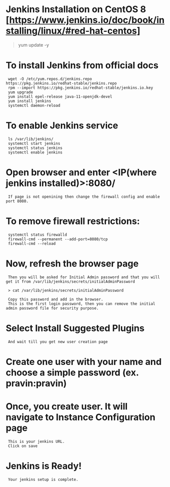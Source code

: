 # Jenkins Installation on CentOS 8 [https://www.jenkins.io/doc/book/installing/linux/#red-hat-centos]

   >  yum update -y
   
   # To install Jenkins from official docs
     wget -O /etc/yum.repos.d/jenkins.repo     https://pkg.jenkins.io/redhat-stable/jenkins.repo
     rpm --import https://pkg.jenkins.io/redhat-stable/jenkins.io.key
     yum upgrade
     yum install epel-release java-11-openjdk-devel
     yum install jenkins
     systemctl daemon-reload
   
   # To enable Jenkins service
     ls /var/lib/jenkins/
     systemctl start jenkins
     systemctl status jenkins
     systemctl enable jenkins
   
   # Open browser and enter <IP(where jenkins installed)>:8080/
     If page is not openining then change the firewall config and enable port 8080.

   # To remove firewall restrictions:
     systemctl status firewalld
     firewall-cmd --permanent --add-port=8080/tcp
     firewall-cmd --reload
   
   # Now, refresh the browser page
     Then you will be asked for Initial Admin password and that you will get it from /var/lib/jenkins/secrets/initialAdminPassword
   
     > cat /var/lib/jenkins/secrets/initialAdminPassword
     
     Copy this password and add in the browser.
     This is the first login password, then you can remove the initial admin password file for security purpose.
   
   # Select Install Suggested Plugins
     And wait till you get new user creation page
   
   # Create one user with your name and choose a simple password (ex. pravin:pravin)
   
   # Once, you create user. It will navigate to Instance Configuration page
     This is your jenkins URL.
     Click on save
   # Jenkins is Ready!
     Your jenkins setup is complete.


